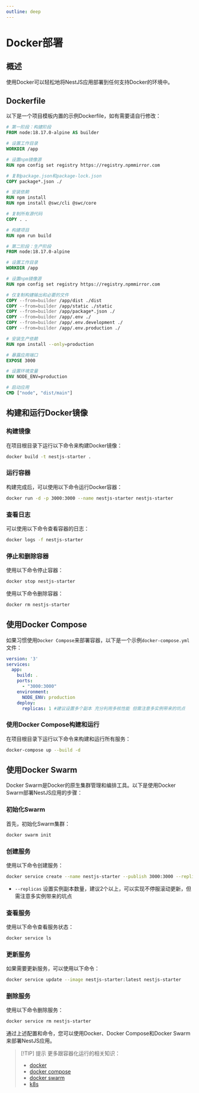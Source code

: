 ```yaml
---
outline: deep
---
```


# Docker部署

## 概述

使用Docker可以轻松地将NestJS应用部署到任何支持Docker的环境中。

## Dockerfile

以下是一个项目模板内置的示例Dockerfile，如有需要请自行修改：

```dockerfile
# 第一阶段：构建阶段
FROM node:18.17.0-alpine AS builder

# 设置工作目录
WORKDIR /app

# 设置npm镜像源
RUN npm config set registry https://registry.npmmirror.com

# 复制package.json和package-lock.json
COPY package*.json ./

# 安装依赖
RUN npm install
RUN npm install @swc/cli @swc/core

# 复制所有源代码
COPY . .

# 构建项目
RUN npm run build

# 第二阶段：生产阶段
FROM node:18.17.0-alpine

# 设置工作目录
WORKDIR /app

# 设置npm镜像源
RUN npm config set registry https://registry.npmmirror.com

# 仅复制构建输出和必要的文件
COPY --from=builder /app/dist ./dist
COPY --from=builder /app/static ./static
COPY --from=builder /app/package*.json ./
COPY --from=builder /app/.env ./
COPY --from=builder /app/.env.development ./
COPY --from=builder /app/.env.production ./

# 安装生产依赖
RUN npm install --only=production

# 暴露应用端口
EXPOSE 3000

# 设置环境变量
ENV NODE_ENV=production

# 启动应用
CMD ["node", "dist/main"]
```

## 构建和运行Docker镜像

### 构建镜像

在项目根目录下运行以下命令来构建Docker镜像：

```bash
docker build -t nestjs-starter .
```

### 运行容器

构建完成后，可以使用以下命令运行Docker容器：

```bash
docker run -d -p 3000:3000 --name nestjs-starter nestjs-starter
```

### 查看日志

可以使用以下命令查看容器的日志：

```bash
docker logs -f nestjs-starter
```

### 停止和删除容器

使用以下命令停止容器：

```bash
docker stop nestjs-starter
```

使用以下命令删除容器：

```bash
docker rm nestjs-starter
```

## 使用Docker Compose

如果习惯使用`Docker Compose`来部署容器，以下是一个示例`docker-compose.yml`文件：

```yaml
version: '3'
services:
  app:
    build: .
    ports:
      - "3000:3000"
    environment:
      NODE_ENV: production
    deploy:
      replicas: 1 #建议设置多个副本 充分利用多核性能 但需注意多实例带来的坑点
```

### 使用Docker Compose构建和运行

在项目根目录下运行以下命令来构建和运行所有服务：

```bash
docker-compose up --build -d
```

## 使用Docker Swarm

Docker Swarm是Docker的原生集群管理和编排工具。以下是使用Docker Swarm部署NestJS应用的步骤：

### 初始化Swarm

首先，初始化Swarm集群：

```bash
docker swarm init
```

### 创建服务

使用以下命令创建服务：

```bash
docker service create --name nestjs-starter --publish 3000:3000 --replicas 2 nestjs-starter
```
- `--replicas` 设置实例副本数量，建议2个以上，可以实现不停服滚动更新，但需注意多实例带来的坑点

### 查看服务

使用以下命令查看服务状态：

```bash
docker service ls
```

### 更新服务

如果需要更新服务，可以使用以下命令：

```bash
docker service update --image nestjs-starter:latest nestjs-starter
```

### 删除服务

使用以下命令删除服务：

```bash
docker service rm nestjs-starter
```

通过上述配置和命令，您可以使用Docker、Docker Compose和Docker Swarm来部署NestJS应用。

> [!TIP] 提示
> 更多跟容器化运行的相关知识：
> - [docker](https://docs.docker.com/get-started/)
> - [docker compose](https://docs.docker.com/compose/)
> - [docker swarm](https://docs.docker.com/engine/swarm/)
> - [k8s](https://kubernetes.io/docs/home/)